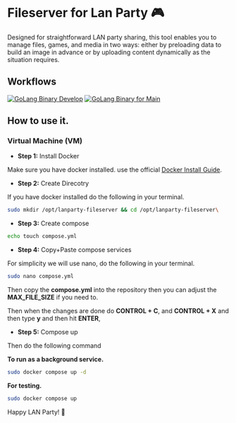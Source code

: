 # Fileserver for Lan Party 🎮 
Designed for straightforward LAN party sharing, this tool enables you to manage files, games, and media in two ways: either by preloading data to build an image in advance or by uploading content dynamically as the situation requires.

## Workflows
[![GoLang Binary Develop](https://github.com/R2Unit/lanparty-fileserver/actions/workflows/build-golang-binary.yml/badge.svg?event=branch_protection_rule)](https://github.com/R2Unit/lanparty-fileserver/actions/workflows/build-golang-binary.yml)
[![GoLang Binary for Main](https://github.com/R2Unit/lanparty-fileserver/actions/workflows/build-golang-binary.yml/badge.svg?event=branch_protection_rule)](https://github.com/R2Unit/lanparty-fileserver/actions/workflows/build-golang-binary.yml)

## How to use it.

### Virtual Machine (VM)

- **Step 1:** Install Docker

Make sure you have docker installed. use the official [Docker Install Guide](https://docs.docker.com/engine/install/).

- **Step 2:** Create Direcotry

If you have docker installed do the following in your terminal.
```bash
sudo mkdir /opt/lanparty-fileserver && cd /opt/lanparty-fileserver\
```

- **Step 3:** Create compose

```bash
echo touch compose.yml
```

- **Step 4:** Copy+Paste compose services

For simplicity we will use nano, do the following in your terminal. 

```bash
sudo nano compose.yml
```

Then copy the **compose.yml** into the repository then you can adjust the **MAX_FILE_SIZE** if you need to.

Then when the changes are done do **CONTROL + C**, and **CONTROL + X** and then type **y** and then hit **ENTER**,

- **Step 5:** Compose up

Then do the following command 

**To run as a background service.**
```bash
sudo docker compose up -d
```

**For testing.**
```bash
sudo docker compose up
```

Happy LAN Party! 🎉